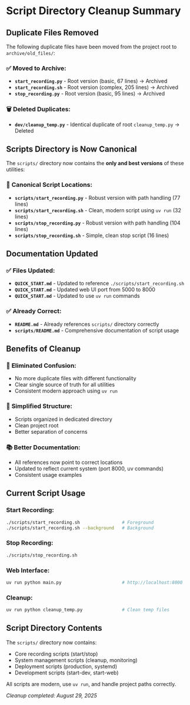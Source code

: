 # Script Directory Cleanup Summary

## Duplicate Files Removed

The following duplicate files have been moved from the project root to `archive/old_files/`:

### ✅ **Moved to Archive:**
- **`start_recording.py`** - Root version (basic, 67 lines) → Archived
- **`start_recording.sh`** - Root version (complex, 205 lines) → Archived  
- **`stop_recording.py`** - Root version (basic, 95 lines) → Archived

### 🗑️ **Deleted Duplicates:**
- **`dev/cleanup_temp.py`** - Identical duplicate of root `cleanup_temp.py` → Deleted

## Scripts Directory is Now Canonical

The `scripts/` directory now contains the **only and best versions** of these utilities:

### 🎯 **Canonical Script Locations:**
- **`scripts/start_recording.py`** - Robust version with path handling (77 lines)
- **`scripts/start_recording.sh`** - Clean, modern script using `uv run` (32 lines)
- **`scripts/stop_recording.py`** - Robust version with path handling (104 lines)
- **`scripts/stop_recording.sh`** - Simple, clean stop script (16 lines)

## Documentation Updated

### ✅ **Files Updated:**
- **`QUICK_START.md`** - Updated to reference `./scripts/start_recording.sh`
- **`QUICK_START.md`** - Updated web UI port from 5000 to 8000
- **`QUICK_START.md`** - Updated to use `uv run` commands

### ✅ **Already Correct:**
- **`README.md`** - Already references `scripts/` directory correctly
- **`scripts/README.md`** - Comprehensive documentation of script usage

## Benefits of Cleanup

### 🎯 **Eliminated Confusion:**
- No more duplicate files with different functionality
- Clear single source of truth for all utilities
- Consistent modern approach using `uv run`

### 🧹 **Simplified Structure:**
- Scripts organized in dedicated directory
- Clean project root
- Better separation of concerns

### 📚 **Better Documentation:**
- All references now point to correct locations
- Updated to reflect current system (port 8000, uv commands)
- Consistent usage examples

## Current Script Usage

### **Start Recording:**
```bash
./scripts/start_recording.sh                # Foreground
./scripts/start_recording.sh --background   # Background
```

### **Stop Recording:**
```bash
./scripts/stop_recording.sh
```

### **Web Interface:**
```bash
uv run python main.py                       # http://localhost:8000
```

### **Cleanup:**
```bash
uv run python cleanup_temp.py               # Clean temp files
```

## Script Directory Contents

The `scripts/` directory now contains:
- Core recording scripts (start/stop)
- System management scripts (cleanup, monitoring)
- Deployment scripts (production, systemd)
- Development scripts (start-dev, start-web)

All scripts are modern, use `uv run`, and handle project paths correctly.

*Cleanup completed: August 29, 2025*
